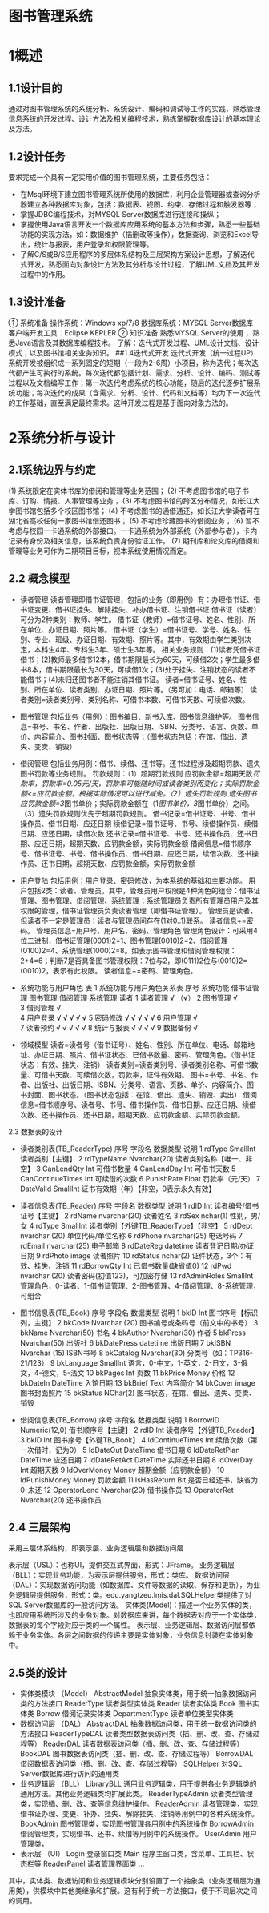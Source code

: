 图书管理系统
====
# 1概述
## 1.1设计目的
通过对图书管理系统的系统分析、系统设计、编码和调试等工作的实践，熟悉管理信息系统的开发过程、设计方法及相关编程技术，熟练掌握数据库设计的基本理论及方法。
## 1.2设计任务
要求完成一个具有一定实用价值的图书管理系统，主要任务包括：
* 在Msql环境下建立图书管理系统所使用的数据库，利用企业管理器或查询分析器建立各种数据库对象，包括：数据表、视图、约束、存储过程和触发器等；
* 掌握JDBC编程技术，对MYSQL Server数据库进行连接和操纵；
* 掌握使用Java语言开发一个数据库应用系统的基本方法和步骤，熟悉一些基础功能的实现方法，如：数据维护（插删改等操作），数据查询、浏览和Excel导出，统计与报表，用户登录和权限管理等。
* 了解C/S或B/S应用程序的多层体系结构及三层架构方案设计思想，了解迭代式开发，熟悉面向对象设计方法及其分析与设计过程，了解UML文档及其开发过程中的作用。
## 1.3设计准备
①	系统准备
操作系统：Windows xp/7/8
数据库系统：MYSQL Server数据库
客户端开发工具：Eclipse KEPLER
②	知识准备
熟悉MYSQL Server的使用；
熟悉Java语言及其数据库编程技术。
了解：迭代式开发过程、UML设计文档、设计模式；以及图书馆相关业务知识。
##1.4迭代式开发
迭代式开发（统一过程UP） 系统开发被组织成一系列固定的短期（一段为2-6周）小项目，称为迭代；每次迭代都产生可执行的系统。每次迭代都包括计划、需求、分析、设计、编码、测试等过程以及文档编写工作；第一次迭代考虑系统的核心功能，随后的迭代逐步扩展系统功能；每次迭代的成果（含需求、分析、设计、代码和文档等）均为下一次迭代的工作基础，直至满足最终需求。这种开发过程是基于面向对象方法的。

# 2系统分析与设计
## 2.1系统边界与约定
(1)	系统限定在实体书库的借阅和管理等业务范围；
(2)	不考虑图书馆的电子书库、订购、情报、人事管理等业务；
(3)	不考虑图书馆的跨区分布情况，如长江大学图书馆包括多个校区图书馆；
(4)	不考虑图书的通借通还，如长江大学读者可在湖北省高校任何一家图书馆借还图书；
(5)	不考虑珍藏图书的借阅业务；
(6)	暂不考虑与校园一卡通系统的外部接口。一卡通系统为外部系统（外部参与者），卡内记录有身份及相关信息，该系统负责身份验证工作。
(7)	期刊库和论文库的借阅和管理等业务可作为二期项目目标，视本系统使用情况而定。
## 2.2 概念模型
*	读者管理
读者管理即借书证管理，包括的业务（即用例）有：办理借书证、借书证变更、借书证挂失、解除挂失、补办借书证、注销借书证
借书证（读者）可分为2种类别：教师、学生。
借书证（教师）=借书证号、姓名、性别、所在单位、办证日期、照片等。
借书证（学生）=借书证号、学号、姓名、性别、专业、班级、办证日期、有效期、照片等。其中，有效期由学生类别决定，本科生4年、专科生3年、硕士生3年等。
相关业务规则：(1)读者凭借书证借书；(2)教师最多借书12本，借书期限最长为60天，可续借2次；学生最多借书8本，借书期限最长为30天，可续借1次；(3)处于挂失、注销状态的读者不能借书；(4)未归还图书者不能注销其借书证。
读者=借书证号、姓名、性别、所在单位、读者类别、办证日期、照片等。（另可加：电话、邮箱等）
读者类别=读者类别号、类别名称、可借书本数、可借书天数、可续借次数。

*	图书管理
包括业务（用例）：图书编目、新书入库、图书信息维护等。
图书信息=书号、书名、作者、出版社、出版日期、ISBN、分类号、语言、页数、单价、内容简介、图书封面、图书状态等；（图书状态包括：在馆、借出、遗失、变卖、销毁）

*	借阅管理
包括业务用例：借书、续借、还书等。还书过程涉及超期罚款、遗失图书罚款等业务规则。
罚款规则：（1）超期罚款规则 应罚款金额=超期天数*罚款率，罚款率=0.05元/天，罚款率可能随时间或读者类别而变化；实际罚款金额<=应罚款金额，根据实际情况可以进行减免。（2）遗失罚款规则 遗失图书应罚款金额=3*图书单价；实际罚款金额在（1*图书单价，3*图书单价）之间。（3）遗失罚款规则优先于超期罚款规则。
借书记录=借书证号、书号、借书操作员、借书日期、应还日期
续借记录=借书证号、书号、续借操作员、续借日期、应还日期，续借次数
还书记录=借书证号、书号、还书操作员、还书日期、应还日期，超期天数、应罚款金额，实际罚款金额
借阅信息=借书顺序号、借书证号、书号、借书操作员、借书日期、应还日期，续借次数、还书操作员、还书日期，超期天数、应罚款金额，实际罚款金额

*	用户登陆
包括用例：用户登录、密码修改，为本系统的基础和主要功能。
用户包括2类：读者、管理员。其中，管理员用户权限是4种角色的组合：借书证管理、图书管理、借阅管理、系统管理；系统管理员负责所有管理员用户及其权限的管理，借书证管理员负责读者管理（即借书证管理）。
管理员是读者，但读者不一定是管理员；读者与管理员间存在(1对0..1)联系。
读者信息+=密码。
管理员信息=用户号、用户名、密码、管理角色
管理角色设计：可采用4位二进制，借书证管理(0001)2=1、图书管理(0010)2=2、借阅管理(0100)2=4、系统管理(1000)2=8。如表示图书管理和借阅管理权限：2+4=6；判断7是否具备图书管理权限：7位与2，即(0111)2位与(0010)2=(0010)2，表示有此权限。
读者信息+=密码、管理角色。

*	系统功能与用户角色
表 1 系统功能与用户角色关系表
序号	系统功能	借书证管理	图书管理	借阅管理	系统管理	读者
1	读者管理	√			（√）	
2	图书管理		√			
3	借阅管理			√		
4	用户登录	√	√	√	√	√
5	密码修改	√	√	√	√	√
6	用户管理				√	
7	读者预约	√	√	√	√	√
8	统计与报表	√	√	√		√
9	数据备份				√	

*	领域模型
读者=读者号（借书证号）、姓名、性别、所在单位、电话、邮箱地址、办证日期、照片、借书证状态、已借书数量、密码、管理角色。（借书证状态：有效、挂失、注销）
读者类别=读者类别号、读者类别名称、可借书数量、可借书天数、可续借次数，罚款率，证件有效期。
图书=书号、书名、作者、出版社、出版日期、ISBN、分类号、语言、页数、单价、内容简介、图书封面、图书状态。（图书状态包括：在馆、借出、遗失、销毁、卖出）
借阅信息=借书顺序号、读者号、书号、借书操作员、借书日期、应还日期、续借次数、还书操作员、还书日期，超期天数、应罚款金额、实际罚款金额。



2.3 数据表的设计
*	读者类别表(TB_ReaderType)
序号	字段名	数据类型	说明
1	rdType	SmallInt	读者类别【主键】
2	rdTypeName	Nvarchar(20)	读者类别名称【唯一、非空】
3	CanLendQty	Int	可借书数量
4	CanLendDay	Int	可借书天数
5	CanContinueTimes	Int	可续借的次数
6	PunishRate	Float	罚款率（元/天）
7	DateValid	SmallInt	证书有效期（年）【非空，0表示永久有效】


*	读者信息表(TB_Reader)
序号	字段名	数据类型	说明
1	rdID	Int	读者编号/借书证号【主键】
2	rdName	nvarchar(20)	读者姓名
3	rdSex	nchar(1)	性别，男/女
4	rdType	SmallInt	读者类别【外键TB_ReaderType】【非空】
5	rdDept	nvarchar (20)	单位代码/单位名称
6	rdPhone	nvarchar(25)	电话号码
7	rdEmail	nvarchar(25)	电子邮箱
8	rdDateReg	datetime	读者登记日期/办证日期
9	rdPhoto	image	读者照片
10	rdStatus	nchar(2)	证件状态，3个：有效、挂失、注销
11	rdBorrowQty	Int	已借书数量(缺省值0)
12	rdPwd	nvarchar (20)	读者密码(初值123)，可加密存储
13	rdAdminRoles	SmallInt	管理角色，0-读者、1-借书证管理、2-图书管理、4-借阅管理、8-系统管理，可组合
*	图书信息表(TB_Book)
序号	字段名	数据类型	说明
1	bkID	Int	图书序号【标识列，主键】
2	bkCode	Nvarchar (20)	图书编号或条码号（前文中的书号）
3	bkName	Nvarchar(50)	书名
4	bkAuthor	Nvarchar(30)	作者
5	bkPress	Nvarchar(50)	出版社
6	bkDatePress	datetime	出版日期
7	bkISBN	Nvarchar (15)	ISBN书号
8	bkCatalog	Nvarchar(30)	分类号（如：TP316-21/123）
9	bkLanguage	SmallInt	语言，0-中文，1-英文，2-日文，3-俄文，4-德文，5-法文
10	bkPages	Int	页数
11	bkPrice	Money	价格
12	bkDateIn	DateTime	入馆日期
13	bkBrief	Text	内容简介
14	bkCover	image	图书封面照片
15	bkStatus	NChar(2)	图书状态，在馆、借出、遗失、变卖、销毁
*	借阅信息表(TB_Borrow)
序号	字段名	数据类型	说明
1	BorrowID	Numeric(12,0)	借书顺序号【主键】
2	rdID	Int	读者序号【外键TB_Reader】
3	bkID	Int	图书序号【外键TB_Book】
4	ldContinueTimes	Int	续借次数（第一次借时，记为0）
5	ldDateOut	DateTime	借书日期
6	ldDateRetPlan	DateTime	应还日期
7	ldDateRetAct	DateTime	实际还书日期
8	ldOverDay	Int	超期天数
9	ldOverMoney	Money	超期金额（应罚款金额）
10	ldPunishMoney	Money	罚款金额
11	lsHasReturn	Bit	是否已经还书，缺省为0-未还
12	OperatorLend	Nvarchar(20)	借书操作员
13	OperatorRet	Nvarchar(20)	还书操作员
## 2.4 三层架构
采用三层体系结构，即表示层、业务逻辑层和数据访问层
 

表示层（USL）：也称UI，提供交互式界面，形式：JFrame。
业务逻辑层（BLL）：实现业务功能，为表示层提供服务，形式：类库。
数据访问层（DAL）：实现数据访问功能（如数据库、文件等数据的读取、保存和更新），为业务逻辑层提供服务，形式：类。edu.yangtzeu.lmis.dal.SQLHelper类提供了对SQL Server数据库的一般访问方法。
实体类(Model)：描述一个业务实体的类，也即应用系统所涉及的业务对象。对数据库来讲，每个数据表对应于一个实体类，数据表的每个字段对应于类的一个属性。
表示层、业务逻辑层、数据访问层都依赖于业务实体。各层之间数据的传递主要是实体对象，业务信息封装在实体对象中。

## 2.5类的设计

* 实体类模块
（Model）	AbstractModel	抽象实体类，用于统一抽象数据访问类的方法接口
	ReaderType	读者类型实体类
	Reader	读者实体类
	Book	图书实体类
	Borrow	借阅记录实体类
	DepartmentType	读者单位类型实体类
* 数据访问层
（DAL）	AbstractDAL	抽象数据访问类，用于统一数据访问类的方法接口
	ReaderTypeDAL	读者类型数据表访问类（插、删、改、查、存储过程等）
	ReaderDAL	读者数据表访问类（插、删、改、查、存储过程等）
	BookDAL	图书数据表访问类（插、删、改、查、存储过程等）
	BorrowDAL	借阅数据表访问类（插、删、改、查、存储过程等）
	SQLHelper	对SQL Server数据库进行访问的通用类
* 业务逻辑层
（BLL）	LibraryBLL	通用业务逻辑类，用于提供各业务逻辑类的通用方法。其他业务逻辑类均扩展此类。
	ReaderTypeAdmin	读者类型管理类，实现插、删、改、查等信息维护操作。
	ReaderAdmin	读者管理类，实现借书证办理、变更、补办、挂失、解除挂失、注销等用例中的各种系统操作。
	BookAdmin	图书管理类，实现图书管理各用例中的系统操作
	BorrowAdmin	借阅管理类，实现借书、还书、续借等用例中的系统操作。
	UserAdmin	用户管理类，
* 表示层
（UI）	Login	登录窗口类
	Main	程序主窗口类，含菜单、工具栏、状态栏等
	ReaderPanel	读者管理界面类
	…	

其中，实体类、数据访问和业务逻辑模块分别设置了一个抽象类（业务逻辑层为通用类），供模块中其他类继承和扩展。这有利于统一方法接口，便于不同层次之间的调用。

